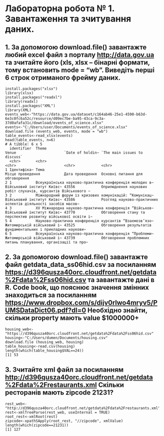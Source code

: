 # Лабораторна робота № 1. Завантаження та зчитування даних.

## 1. За допомогою download.file() завантажте любий excel файл з порталу http://data.gov.ua та зчитайте його (xls, xlsx – бінарні формати, тому встановить mode = “wb”. Виведіть перші 6 строк отриманого фрейму даних.

```{R}
install.packages("xlsx") 
library(xlsx) 
install.packages("readxl") 
library(readxl)
install.packages("XML") 
library(XML)
events_web<-"https://data.gov.ua/dataset/c164ab46-25e1-4590-b63d-6e3c0fc6a52c/resource/d09ec7be-ba95-43ca-9c3a-37d0afafa31c/download/events_of_science.xlsx"
events<-"C:/Users/user/Documents/events_of_science.xlsx"
download.file (events_web, events, mode = "wb")
table_events<-read_xlsx(events)
head(table_events, n=6)
# A tibble: 6 x 5
  identifier  Theme                                                  Venue                      `Date of holdin~ `The main issues to discuss`                                 
  <chr>       <chr>                                                  <chr>                      <chr>            <chr>                                                        
1 Ідентифіка~ Тема                                                   Місце проведення           Дата проведення  Основні питання для обговорення                              
2 1           Всеукраїнська науково-практична конференція молодих в~ Військовий інститут Київс~ 43556            Оприлюднення наукових робіт слухачів, курсантів Військового ~
3 2           Міжнародний форум із кризових комунікацій: “Комунікац~ Військовий інститут Київс~ 43586            Розгляд науково-практичних аспектів діяльності засобів масов~
4 3           ХV Міжнародна науково-практична конференція “Військов~ Військовий інститут Київс~ 43770            Обговорення стану та перспектив розвитку військової освіти і~
5 4           Науково-практична конференція курсантів “Взаємозв’язо~ Житомирській військовий і~ 43525            Обговорення результатів фундаментальних і прикладних наукови~
6 5           Всеукраїнська науково-практична конференція “Проблеми~ Житомирській військовий і~ 43739            Обговорення проблемних питань планування, організації та про~
```

## 2. За допомогою download.file() завантажте файл getdata_data_ss06hid.csv за посиланням https://d396qusza40orc.cloudfront.net/getdata%2Fdata%2Fss06hid.csv та завантажте дані в R. Code book, що пояснює значення змінних знаходиться за посиланням https://www.dropbox.com/s/dijv0rlwo4mryv5/PUMSDataDict06.pdf?dl=0 Необхідно знайти, скільки property мають value $1000000+
```{R}
housing_web<-"https://d396qusza40orc.cloudfront.net/getdata%2Fdata%2Fss06hid.csv"
housing<-"C:/Users/dumen/Documents/housing.csv"
download.file (housing_web, housing)
table_housing<-read.csv(housing)
length(which(table_housing$VAL==24))
[1] 53
```

## 3.	Зчитайте xml файл за посиланням http://d396qusza40orc.cloudfront.net/getdata%2Fdata%2Frestaurants.xml Скільки ресторанів мають zipcode 21231?
```{R}
rest_web<-"http://d396qusza40orc.cloudfront.net/getdata%2Fdata%2Frestaurants.xml"
rest<-xmlTreeParse(rest_web, useInternal = TRUE)
root_rest<-xmlRoot(rest)
zipcode<-xpathSApply(root_rest, "//zipcode", xmlValue)
length(which(zipcode==21231))
[1] 127
```
